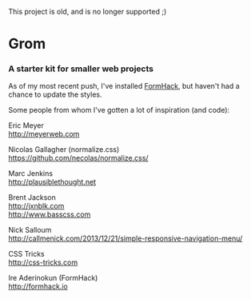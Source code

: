 This project is old, and is no longer supported ;)

# Grom

### A starter kit for smaller web projects

As of my most recent push, I've installed [FormHack](http://formhack.io), but haven't had a chance to update the styles.

Some people from whom I've gotten a lot of inspiration (and code):

Eric Meyer  
http://meyerweb.com

Nicolas Gallagher (normalize.css)  
https://github.com/necolas/normalize.css/

Marc Jenkins  
http://plausiblethought.net

Brent Jackson  
http://jxnblk.com  
http://www.basscss.com

Nick Salloum  
http://callmenick.com/2013/12/21/simple-responsive-navigation-menu/

CSS Tricks  
http://css-tricks.com

Ire Aderinokun (FormHack)  
http://formhack.io
